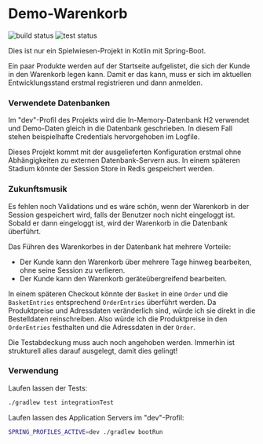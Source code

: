 Demo-Warenkorb
==============
![build status](https://github.com/FilipDisvolvas/demo-shopping-cart/actions/workflows/test-coverage-master.yml/badge.svg?branch=master)
![test status](https://raw.githubusercontent.com/FilipDisvolvas/demo-shopping-cart/master/.github/badges/jacoco.svg?cache-buster=25095)


Dies ist nur ein Spielwiesen-Projekt in Kotlin mit Spring-Boot.

Ein paar Produkte werden auf der Startseite  aufgelistet, die sich der
Kunde in den Warenkorb legen kann. Damit er das kann,  muss er sich im
aktuellen Entwicklungsstand erstmal registrieren und dann anmelden.

### Verwendete Datenbanken
Im "dev"-Profil des Projekts wird die In-Memory-Datenbank H2 verwendet
und Demo-Daten  gleich in die Datenbank geschrieben. In diesem Fall
stehen beispielhafte Credentials  hervorgehoben im Logfile.

Dieses Projekt kommt mit der ausgelieferten Konfiguration erstmal ohne
Abhängigkeiten zu externen Datenbank-Servern  aus. In einem späteren
Stadium könnte der Session Store in Redis gespeichert  werden.


### Zukunftsmusik
Es fehlen noch Validations und es wäre schön, wenn der Warenkorb in der
Session  gespeichert wird, falls der Benutzer noch nicht eingeloggt ist.
Sobald er dann  eingeloggt ist, wird der Warenkorb in die Datenbank überführt.

Das Führen des Warenkorbes in der Datenbank hat mehrere Vorteile:
* Der Kunde kann den Warenkorb über mehrere Tage hinweg bearbeiten, ohne seine Session zu verlieren.
* Der Kunde kann den Warenkorb geräteübergreifend bearbeiten.

In einem späteren Checkout könnte der `Basket` in eine `Order` und
die `BasketEntries` entsprechend `OrderEntries` überführt werden. Da
Produktpreise und Adressdaten veränderlich sind,  würde ich sie direkt
in die Bestelldaten reinschreiben. Also würde ich die Produktpreise  in
den `OrderEntries` festhalten und die Adressdaten in der `Order`.

Die Testabdeckung muss auch noch angehoben werden. Immerhin ist strukturell
alles darauf ausgelegt, damit dies gelingt!

### Verwendung
Laufen lassen der Tests:
```bash
./gradlew test integrationTest
```

Laufen lassen des Application Servers im "dev"-Profil:
```bash
SPRING_PROFILES_ACTIVE=dev ./gradlew bootRun
```
